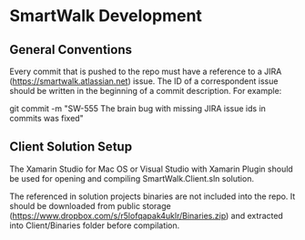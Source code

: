 SmartWalk Development
=====================

General Conventions
-------------------
Every commit that is pushed to the repo must have a reference to a JIRA (https://smartwalk.atlassian.net) issue. The ID of a correspondent issue should be written in the beginning of a commit description. For example:

git commit -m "SW-555 The brain bug with missing JIRA issue ids in commits was fixed"

Client Solution Setup
---------------------

The Xamarin Studio for Mac OS or Visual Studio with Xamarin Plugin should be used for opening and compiling SmartWalk.Client.sln solution.

The referenced in solution projects binaries are not included into the repo. It should be downloaded from public storage (https://www.dropbox.com/s/r5lofqapak4uklr/Binaries.zip) and extracted into Client/Binaries folder before compilation.
